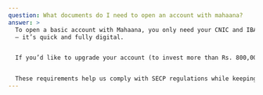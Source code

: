 ```yaml
---
question: What documents do I need to open an account with mahaana?
answer: >
  To open a basic account with Mahaana, you only need your CNIC and IBAN number
  — it’s quick and fully digital.


  If you’d like to upgrade your account (to invest more than Rs. 800,000), you’ll also need to provide a few additional documents for verification, including your latest 3-month bank statement and proof of income (such as a salary slip, employment letter, or business income evidence).


  These requirements help us comply with SECP regulations while keeping your investments secure.
---
```

